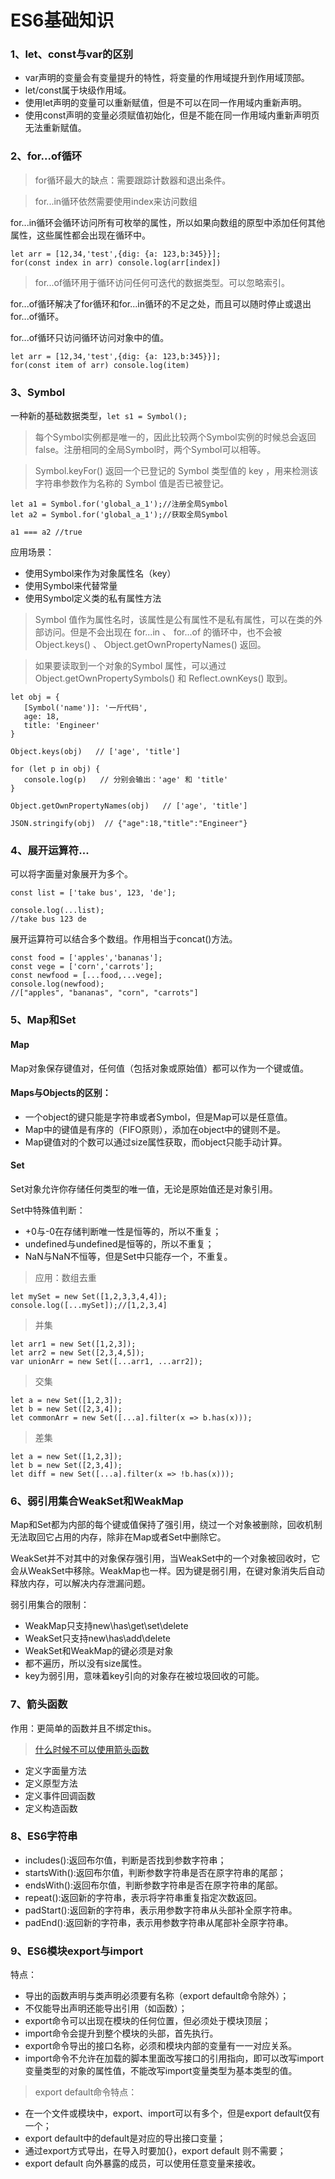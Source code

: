 # ES6基础知识

### 1、let、const与var的区别

- var声明的变量会有变量提升的特性，将变量的作用域提升到作用域顶部。
- let/const属于块级作用域。
- 使用let声明的变量可以重新赋值，但是不可以在同一作用域内重新声明。
- 使用const声明的变量必须赋值初始化，但是不能在同一作用域内重新声明页无法重新赋值。

### 2、for...of循环

> for循环最大的缺点：需要跟踪计数器和退出条件。

> for...in循环依然需要使用index来访问数组

for...in循环会循环访问所有可枚举的属性，所以如果向数组的原型中添加任何其他属性，这些属性都会出现在循环中。

```
let arr = [12,34,'test',{dig: {a: 123,b:345}}];
for(const index in arr) console.log(arr[index])
```

> for...of循环用于循环访问任何可迭代的数据类型。可以忽略索引。

for...of循环解决了for循环和for...in循环的不足之处，而且可以随时停止或退出for...of循环。

for...of循环只访问循环访问对象中的值。

```
let arr = [12,34,'test',{dig: {a: 123,b:345}}];
for(const item of arr) console.log(item)
```
### 3、Symbol

一种新的基础数据类型，`let s1 = Symbol();`

> 每个Symbol实例都是唯一的，因此比较两个Symbol实例的时候总会返回false。注册相同的全局Symbol时，两个Symbol可以相等。

> Symbol.keyFor() 返回一个已登记的 Symbol 类型值的 key ，用来检测该字符串参数作为名称的 Symbol 值是否已被登记。

```
let a1 = Symbol.for('global_a_1');//注册全局Symbol
let a2 = Symbol.for('global_a_1');//获取全局Symbol

a1 === a2 //true
```
应用场景：
- 使用Symbol来作为对象属性名（key）
- 使用Symbol来代替常量
- 使用Symbol定义类的私有属性方法

> Symbol 值作为属性名时，该属性是公有属性不是私有属性，可以在类的外部访问。但是不会出现在 for...in 、 for...of 的循环中，也不会被 Object.keys() 、 Object.getOwnPropertyNames() 返回。

> 如果要读取到一个对象的Symbol 属性，可以通过 Object.getOwnPropertySymbols() 和 Reflect.ownKeys() 取到。

```
let obj = {
   [Symbol('name')]: '一斤代码',
   age: 18,
   title: 'Engineer'
}

Object.keys(obj)   // ['age', 'title']

for (let p in obj) {
   console.log(p)   // 分别会输出：'age' 和 'title'
}

Object.getOwnPropertyNames(obj)   // ['age', 'title']

JSON.stringify(obj)  // {"age":18,"title":"Engineer"}
```
### 4、展开运算符...

可以将字面量对象展开为多个。

```
const list = ['take bus', 123, 'de'];

console.log(...list);
//take bus 123 de
```
展开运算符可以结合多个数组。作用相当于concat()方法。

```
const food = ['apples','bananas'];
const vege = ['corn','carrots'];
const newfood = [...food,...vege];
console.log(newfood);
//["apples", "bananas", "corn", "carrots"]
```
### 5、Map和Set

#### Map

Map对象保存键值对，任何值（包括对象或原始值）都可以作为一个键或值。

#### Maps与Objects的区别：

- 一个object的键只能是字符串或者Symbol，但是Map可以是任意值。
- Map中的键值是有序的（FIFO原则），添加在object中的键则不是。
- Map键值对的个数可以通过size属性获取，而object只能手动计算。

#### Set

Set对象允许你存储任何类型的唯一值，无论是原始值还是对象引用。

Set中特殊值判断：
- +0与-0在存储判断唯一性是恒等的，所以不重复；
- undefined与undefined是恒等的，所以不重复；
- NaN与NaN不恒等，但是Set中只能存一个，不重复。

> 应用：数组去重

```
let mySet = new Set([1,2,3,3,4,4]);
console.log([...mySet]);//[1,2,3,4]
```
> 并集

```
let arr1 = new Set([1,2,3]);
let arr2 = new Set([2,3,4,5]);
var unionArr = new Set([...arr1, ...arr2]);
```

> 交集

```
let a = new Set([1,2,3]);
let b = new Set([2,3,4]);
let commonArr = new Set([...a].filter(x => b.has(x)));
```

> 差集

```
let a = new Set([1,2,3]);
let b = new Set([2,3,4]);
let diff = new Set([...a].filter(x => !b.has(x)));
```
### 6、弱引用集合WeakSet和WeakMap

Map和Set都为内部的每个键或值保持了强引用，绕过一个对象被删除，回收机制无法取回它占用的内存，除非在Map或者Set中删除它。

WeakSet并不对其中的对象保存强引用，当WeakSet中的一个对象被回收时，它会从WeakSet中移除。WeakMap也一样。因为键是弱引用，在键对象消失后自动释放内存，可以解决内存泄漏问题。

弱引用集合的限制：
- WeakMap只支持new\has\get\set\delete
- WeakSet只支持new\has\add\delete
- WeakSet和WeakMap的键必须是对象
- 都不遍历，所以没有size属性。
- key为弱引用，意味着key引向的对象存在被垃圾回收的可能。

### 7、箭头函数

作用：更简单的函数并且不绑定this。

> [什么时候不可以使用箭头函数](https://www.jianshu.com/p/1357112985ef)

- 定义字面量方法
- 定义原型方法
- 定义事件回调函数
- 定义构造函数

### 8、ES6字符串

- includes():返回布尔值，判断是否找到参数字符串；
- startsWith():返回布尔值，判断参数字符串是否在原字符串的尾部；
- endsWith():返回布尔值，判断参数字符串是否在原字符串的尾部。
- repeat():返回新的字符串，表示将字符串重复指定次数返回。
- padStart():返回新的字符串，表示用参数字符串从头部补全原字符串。
- padEnd():返回新的字符串，表示用参数字符串从尾部补全原字符串。

### 9、ES6模块export与import

特点：
- 导出的函数声明与类声明必须要有名称（export default命令除外）；
- 不仅能导出声明还能导出引用（如函数）；
- export命令可以出现在模块的任何位置，但必须处于模块顶层；
- import命令会提升到整个模块的头部，首先执行。
- export命令导出的接口名称，必须和模块内部的变量有一一对应关系。
- import命令不允许在加载的脚本里面改写接口的引用指向，即可以改写import变量类型的对象的属性值，不能改写import变量类型为基本类型的值。

> export default命令特点：

- 在一个文件或模块中，export、import可以有多个，但是export default仅有一个；
- export default中的default是对应的导出接口变量；
- 通过export方式导出，在导入时要加{}，export default 则不需要；
- export default 向外暴露的成员，可以使用任意变量来接收。
